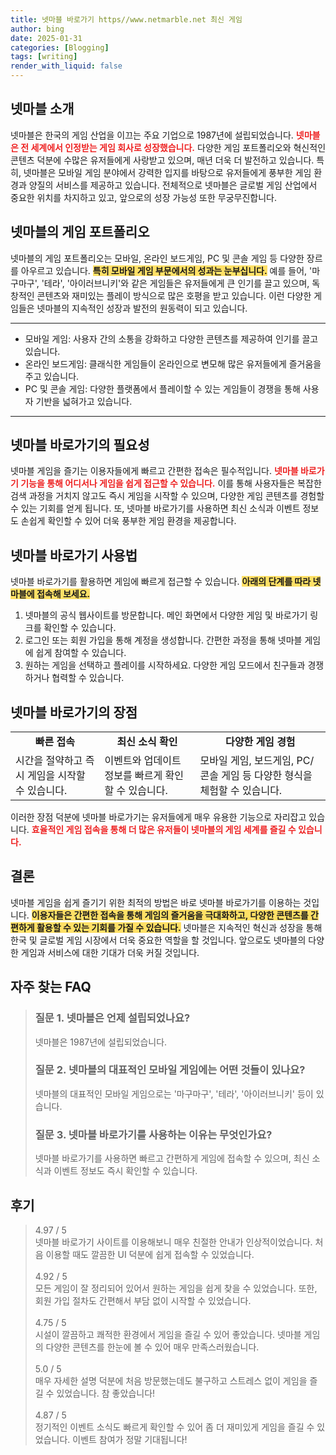 ```yaml
---
title: 넷마블 바로가기 https//www.netmarble.net 최신 게임
author: bing
date: 2025-01-31
categories: [Blogging]
tags: [writing]
render_with_liquid: false
---
```



<h2 id='넷마블 소개'>넷마블 소개</h2>

<p>넷마블은 한국의 게임 산업을 이끄는 주요 기업으로 1987년에 설립되었습니다. <b><span style="color: #ee2323;">넷마블은 전 세계에서 인정받는 게임 회사로 성장했습니다.</span></b> 다양한 게임 포트폴리오와 혁신적인 콘텐츠 덕분에 수많은 유저들에게 사랑받고 있으며, 매년 더욱 더 발전하고 있습니다. 특히, 넷마블은 모바일 게임 분야에서 강력한 입지를 바탕으로 유저들에게 풍부한 게임 환경과 양질의 서비스를 제공하고 있습니다. 전체적으로 넷마블은 글로벌 게임 산업에서 중요한 위치를 차지하고 있고, 앞으로의 성장 가능성 또한 무궁무진합니다.</p>

<h2 id='넷마블의 게임 포트폴리오'>넷마블의 게임 포트폴리오</h2>

<p>넷마블의 게임 포트폴리오는 모바일, 온라인 보드게임, PC 및 콘솔 게임 등 다양한 장르를 아우르고 있습니다. <b><span style="background-color: #ffe066;">특히 모바일 게임 부문에서의 성과는 눈부십니다.</span></b> 예를 들어, '마구마구', '테라', '아이러브니키'와 같은 게임들은 유저들에게 큰 인기를 끌고 있으며, 독창적인 콘텐츠와 재미있는 플레이 방식으로 많은 호평을 받고 있습니다. 이런 다양한 게임들은 넷마블의 지속적인 성장과 발전의 원동력이 되고 있습니다.</p>

<hr />

<ul>
    <li>모바일 게임: 사용자 간의 소통을 강화하고 다양한 콘텐츠를 제공하여 인기를 끌고 있습니다.</li>
    <li>온라인 보드게임: 클래식한 게임들이 온라인으로 변모해 많은 유저들에게 즐거움을 주고 있습니다.</li>
    <li>PC 및 콘솔 게임: 다양한 플랫폼에서 플레이할 수 있는 게임들이 경쟁을 통해 사용자 기반을 넓혀가고 있습니다.</li>
</ul>

<hr />

<h2 id='넷마블 바로가기의 필요성'>넷마블 바로가기의 필요성</h2>

<p>넷마블 게임을 즐기는 이용자들에게 빠르고 간편한 접속은 필수적입니다. <b><span style="color: #ee2323;">넷마블 바로가기 기능을 통해 어디서나 게임을 쉽게 접근할 수 있습니다.</span></b> 이를 통해 사용자들은 복잡한 검색 과정을 거치지 않고도 즉시 게임을 시작할 수 있으며, 다양한 게임 콘텐츠를 경험할 수 있는 기회를 얻게 됩니다. 또, 넷마블 바로가기를 사용하면 최신 소식과 이벤트 정보도 손쉽게 확인할 수 있어 더욱 풍부한 게임 환경을 제공합니다.</p>

<h2 id='넷마블 바로가기 사용법'>넷마블 바로가기 사용법</h2>

<p>넷마블 바로가기를 활용하면 게임에 빠르게 접근할 수 있습니다. <b><span style="background-color: #ffe066;">아래의 단계를 따라 넷마블에 접속해 보세요.</span></b></p>

<ol>
    <li>넷마블의 공식 웹사이트를 방문합니다. 메인 화면에서 다양한 게임 및 바로가기 링크를 확인할 수 있습니다.</li>
    <li>로그인 또는 회원 가입을 통해 계정을 생성합니다. 간편한 과정을 통해 넷마블 게임에 쉽게 참여할 수 있습니다.</li>
    <li>원하는 게임을 선택하고 플레이를 시작하세요. 다양한 게임 모드에서 친구들과 경쟁하거나 협력할 수 있습니다.</li>
</ol>

<h2 id='넷마블 바로가기의 장점'>넷마블 바로가기의 장점</h2>

<table>
    <tr>
        <td style="text-align: center; height: 17px;"><b>빠른 접속</b></td>
        <td style="text-align: center; height: 17px;"><b>최신 소식 확인</b></td>
        <td style="text-align: center; height: 17px;"><b>다양한 게임 경험</b></td>
    </tr>
    <tr>
        <td>시간을 절약하고 즉시 게임을 시작할 수 있습니다.</td>
        <td>이벤트와 업데이트 정보를 빠르게 확인할 수 있습니다.</td>
        <td>모바일 게임, 보드게임, PC/콘솔 게임 등 다양한 형식을 체험할 수 있습니다.</td>
    </tr>
</table>

<p>이러한 장점 덕분에 넷마블 바로가기는 유저들에게 매우 유용한 기능으로 자리잡고 있습니다. <b><span style="color: #ee2323;">효율적인 게임 접속을 통해 더 많은 유저들이 넷마블의 게임 세계를 즐길 수 있습니다.</span></b></p>

<h2 id='결론'>결론</h2>

<p>넷마블 게임을 쉽게 즐기기 위한 최적의 방법은 바로 넷마블 바로가기를 이용하는 것입니다. <b><span style="background-color: #ffe066;">이용자들은 간편한 접속을 통해 게임의 즐거움을 극대화하고, 다양한 콘텐츠를 간편하게 활용할 수 있는 기회를 가질 수 있습니다.</span></b> 넷마블은 지속적인 혁신과 성장을 통해 한국 및 글로벌 게임 시장에서 더욱 중요한 역할을 할 것입니다. 앞으로도 넷마블의 다양한 게임과 서비스에 대한 기대가 더욱 커질 것입니다.</p>


<h2 id='자주_찾는_FAQ'>자주 찾는 FAQ</h2>
<div itemscope="" itemtype="https://schema.org/FAQPage"> 
<blockquote> 
<div itemscope="" itemprop="mainEntity" itemtype="https://schema.org/Question"> 
<h3 itemprop="name">질문 1. 넷마블은 언제 설립되었나요?</h3> 
<div itemscope="" itemprop="acceptedAnswer" itemtype="https://schema.org/Answer"> 
<span itemprop="text"> 
<p>넷마블은 1987년에 설립되었습니다.</p> 
</span> 
</div> 
</div> 

<div itemscope="" itemprop="mainEntity" itemtype="https://schema.org/Question"> 
<h3 itemprop="name">질문 2. 넷마블의 대표적인 모바일 게임에는 어떤 것들이 있나요?</h3> 
<div itemscope="" itemprop="acceptedAnswer" itemtype="https://schema.org/Answer"> 
<span itemprop="text"> 
<p>넷마블의 대표적인 모바일 게임으로는 '마구마구', '테라', '아이러브니키' 등이 있습니다.</p> 
</span> 
</div> 
</div> 

<div itemscope="" itemprop="mainEntity" itemtype="https://schema.org/Question"> 
<h3 itemprop="name">질문 3. 넷마블 바로가기를 사용하는 이유는 무엇인가요?</h3> 
<div itemscope="" itemprop="acceptedAnswer" itemtype="https://schema.org/Answer"> 
<span itemprop="text"> 
<p>넷마블 바로가기를 사용하면 빠르고 간편하게 게임에 접속할 수 있으며, 최신 소식과 이벤트 정보도 즉시 확인할 수 있습니다.</p> 
</span> 
</div> 
</div> 
</blockquote> 
</div>
<h2 id='후기'>후기</h2>
<div itemscope itemtype="https://schema.org/Product">
  <blockquote>
  <div itemprop="review" itemscope itemtype="https://schema.org/Review">
      <div itemprop="reviewRating" itemscope itemtype="https://schema.org/Rating"> <span itemprop="ratingValue">4.97</span> / <span itemprop="bestRating">5</span> </div>
      <span itemprop="reviewBody">넷마블 바로가기 사이트를 이용해보니 매우 친절한 안내가 인상적이었습니다. 처음 이용할 때도 깔끔한 UI 덕분에 쉽게 접속할 수 있었습니다.</span>
  </div>
  <br>
  <div itemprop="review" itemscope itemtype="https://schema.org/Review">
      <div itemprop="reviewRating" itemscope itemtype="https://schema.org/Rating"> <span itemprop="ratingValue">4.92</span> / <span itemprop="bestRating">5</span> </div>
      <span itemprop="reviewBody">모든 게임이 잘 정리되어 있어서 원하는 게임을 쉽게 찾을 수 있었습니다. 또한, 회원 가입 절차도 간편해서 부담 없이 시작할 수 있었습니다.</span>
  </div>
  <br>
  <div itemprop="review" itemscope itemtype="https://schema.org/Review">
      <div itemprop="reviewRating" itemscope itemtype="https://schema.org/Rating"> <span itemprop="ratingValue">4.75</span> / <span itemprop="bestRating">5</span> </div>
      <span itemprop="reviewBody">시설이 깔끔하고 쾌적한 환경에서 게임을 즐길 수 있어 좋았습니다. 넷마블 게임의 다양한 콘텐츠를 한눈에 볼 수 있어 매우 만족스러웠습니다.</span>
  </div>
  <br>
  <div itemprop="review" itemscope itemtype="https://schema.org/Review">
      <div itemprop="reviewRating" itemscope itemtype="https://schema.org/Rating"> <span itemprop="ratingValue">5.0</span> / <span itemprop="bestRating">5</span> </div>
      <span itemprop="reviewBody">매우 자세한 설명 덕분에 처음 방문했는데도 불구하고 스트레스 없이 게임을 즐길 수 있었습니다. 참 좋았습니다!</span>
  </div>
  <br>
  <div itemprop="review" itemscope itemtype="https://schema.org/Review">
      <div itemprop="reviewRating" itemscope itemtype="https://schema.org/Rating"> <span itemprop="ratingValue">4.87</span> / <span itemprop="bestRating">5</span> </div>
      <span itemprop="reviewBody">정기적인 이벤트 소식도 빠르게 확인할 수 있어 좀 더 재미있게 게임을 즐길 수 있었습니다. 이벤트 참여가 정말 기대됩니다!</span>
  </div>
  </blockquote>
</div>
